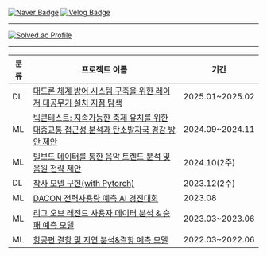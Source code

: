 <!--
**yeji4268/yeji4268** is a ✨ _special_ ✨ repository because its `README.md` (this file) appears on your GitHub profile.

Here are some ideas to get you started:

- 🔭 I’m currently working on ...
- 🌱 I’m currently learning ...
- 👯 I’m looking to collaborate on ...
- 🤔 I’m looking for help with ...
- 💬 Ask me about ...
- 📫 How to reach me: ...
- 😄 Pronouns: ...
- ⚡ Fun fact: ...
-->

[![Naver Badge](https://img.shields.io/badge/Naver-03C75A?style=flat-square&logo=Naver&logoColor=white&link=mailto:yeji4268@naver.com)](mailto:yeji4268@naver.com)  [![Velog Badge](https://img.shields.io/badge/Velog-20C997?style=flat-square&logo=Velog&logoColor=white&link=https://velog.io/@yeji4268/posts)](https://velog.io/@yeji4268/posts)<br>

---
[![Solved.ac Profile](http://mazassumnida.wtf/api/v2/generate_badge?boj=yeji4268)](https://solved.ac/yeji4268/)

---
|분류|프로젝트 이름|기간|
|---|---|---|
|DL|[대드론 체계 방어 시스템 구축을 위한 레이저 대공무기 설치 지점 탐색](https://github.com/HWDFinalProject/ADDS)|2025.01~2025.02|
|ML|[빅콘테스트: 지속가능한 축제 유치를 위한 대중교통 접근성 분석과 탄소발자국 경감 방안 제안](https://github.com/2024Bigcontest-DA/DA/tree/yeji)|2024.09~2024.11|
|ML|[빌보드 데이터를 통한 음악 트렌드 분석 및 음원 전략 제안](https://github.com/BTSnextalbumproject/project/tree/kimyeji)|2024.10(2주)|
|DL|[작사 모델 구현(with Pytorch)](https://github.com/yeji4268/LyricsGenerator)|2023.12(2주)|
|ML|[DACON 전력사용량 예측 AI 경진대회](https://github.com/2023dacon/Power-usage-Prediction)|2023.08|
|ML|[리그 오브 레전드 사용자 데이터 분석 & 승패 예측 모델](https://github.com/yeji4268/BigData/tree/main/%EB%A6%AC%EA%B7%B8%EC%98%A4%EB%B8%8C%EB%A0%88%EC%A0%84%EB%93%9C%20%EB%B6%84%EC%84%9D)|2023.03~2023.06|
|ML|[항공편 결항 및 지연 분석&결항 예측 모델](https://github.com/yeji4268/BigData/tree/main/%ED%95%AD%EA%B3%B5%ED%8E%B8%20%EA%B2%B0%ED%95%AD%20%EB%B0%8F%20%EC%A7%80%EC%97%B0%20%EB%B6%84%EC%84%9D)|2022.03~2022.06|


